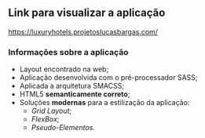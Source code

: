## Link para visualizar a aplicação
<https://luxuryhotels.projetoslucasbargas.com/>

### Informações sobre a aplicação
* Layout encontrado na web; 
* Aplicação desenvolvida com o pré-processador SASS;
* Aplicada a arquitetura SMACSS;
* HTML5 **semanticamente correto**;
* Soluções **modernas** para a estilização da aplicação: 
    * *Grid Layout*;
    * *FlexBox*;
    * *Pseudo-Elementos.*